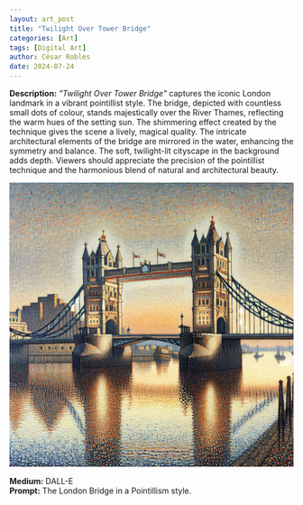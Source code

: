 ```yaml
---
layout: art_post
title: "Twilight Over Tower Bridge"
categories: [Art]
tags: [Digital Art]
author: César Robles
date: 2024-07-24
---
```

**Description:** *"Twilight Over Tower Bridge"* captures the iconic London landmark in a vibrant pointillist style. The bridge, depicted with countless small dots of colour, stands majestically over the River Thames, reflecting the warm hues of the setting sun. The shimmering effect created by the technique gives the scene a lively, magical quality. The intricate architectural elements of the bridge are mirrored in the water, enhancing the symmetry and balance. The soft, twilight-lit cityscape in the background adds depth. Viewers should appreciate the precision of the pointillist technique and the harmonious blend of natural and architectural beauty.

![Twilight Over Tower Bridge](/imag/digital_art/twilight_over_tower_bridge.jpg)

**Medium:** DALL-E\
**Prompt:** The London Bridge in a Pointillism style.